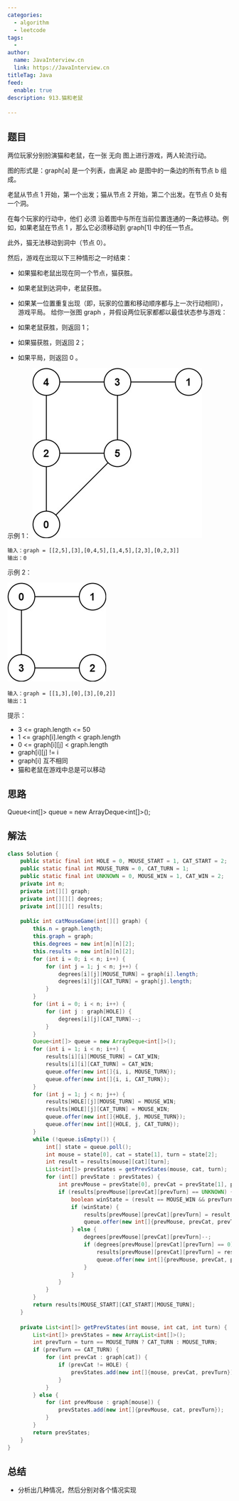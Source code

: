 ```yaml
---
categories:
  - algorithm
  - leetcode
tags:
  - 
author: 
  name: JavaInterview.cn
  link: https://JavaInterview.cn
titleTag: Java
feed:
  enable: true
description: 913.猫和老鼠

---
```


## 题目

两位玩家分别扮演猫和老鼠，在一张 无向 图上进行游戏，两人轮流行动。

图的形式是：graph[a] 是一个列表，由满足 ab 是图中的一条边的所有节点 b 组成。

老鼠从节点 1 开始，第一个出发；猫从节点 2 开始，第二个出发。在节点 0 处有一个洞。

在每个玩家的行动中，他们 必须 沿着图中与所在当前位置连通的一条边移动。例如，如果老鼠在节点 1 ，那么它必须移动到 graph[1] 中的任一节点。

此外，猫无法移动到洞中（节点 0）。

然后，游戏在出现以下三种情形之一时结束：

* 如果猫和老鼠出现在同一个节点，猫获胜。
* 如果老鼠到达洞中，老鼠获胜。
* 如果某一位置重复出现（即，玩家的位置和移动顺序都与上一次行动相同），游戏平局。
给你一张图 graph ，并假设两位玩家都都以最佳状态参与游戏：

* 如果老鼠获胜，则返回 1；
* 如果猫获胜，则返回 2；
* 如果平局，则返回 0 。

示例 1：
![cat1.jpg](../../../media/pictures/leetcode/cat1.jpg)

    输入：graph = [[2,5],[3],[0,4,5],[1,4,5],[2,3],[0,2,3]]
    输出：0
示例 2：

![cat2.jpg](../../../media/pictures/leetcode/cat2.jpg)

    输入：graph = [[1,3],[0],[3],[0,2]]
    输出：1


提示：

* 3 <= graph.length <= 50
* 1 <= graph[i].length < graph.length
* 0 <= graph[i][j] < graph.length
* graph[i][j] != i
* graph[i] 互不相同
* 猫和老鼠在游戏中总是可以移动

## 思路

Queue<int[]> queue = new ArrayDeque<int[]>();

## 解法
```java
class Solution {
    public static final int HOLE = 0, MOUSE_START = 1, CAT_START = 2;
    public static final int MOUSE_TURN = 0, CAT_TURN = 1;
    public static final int UNKNOWN = 0, MOUSE_WIN = 1, CAT_WIN = 2;
    private int n;
    private int[][] graph;
    private int[][][] degrees;
    private int[][][] results;

    public int catMouseGame(int[][] graph) {
        this.n = graph.length;
        this.graph = graph;
        this.degrees = new int[n][n][2];
        this.results = new int[n][n][2];
        for (int i = 0; i < n; i++) {
            for (int j = 1; j < n; j++) {
                degrees[i][j][MOUSE_TURN] = graph[i].length;
                degrees[i][j][CAT_TURN] = graph[j].length;
            }
        }
        for (int i = 0; i < n; i++) {
            for (int j : graph[HOLE]) {
                degrees[i][j][CAT_TURN]--;
            }
        }
        Queue<int[]> queue = new ArrayDeque<int[]>();
        for (int i = 1; i < n; i++) {
            results[i][i][MOUSE_TURN] = CAT_WIN;
            results[i][i][CAT_TURN] = CAT_WIN;
            queue.offer(new int[]{i, i, MOUSE_TURN});
            queue.offer(new int[]{i, i, CAT_TURN});
        }
        for (int j = 1; j < n; j++) {
            results[HOLE][j][MOUSE_TURN] = MOUSE_WIN;
            results[HOLE][j][CAT_TURN] = MOUSE_WIN;
            queue.offer(new int[]{HOLE, j, MOUSE_TURN});
            queue.offer(new int[]{HOLE, j, CAT_TURN});
        }
        while (!queue.isEmpty()) {
            int[] state = queue.poll();
            int mouse = state[0], cat = state[1], turn = state[2];
            int result = results[mouse][cat][turn];
            List<int[]> prevStates = getPrevStates(mouse, cat, turn);
            for (int[] prevState : prevStates) {
                int prevMouse = prevState[0], prevCat = prevState[1], prevTurn = prevState[2];
                if (results[prevMouse][prevCat][prevTurn] == UNKNOWN) {
                    boolean winState = (result == MOUSE_WIN && prevTurn == MOUSE_TURN) || (result == CAT_WIN && prevTurn == CAT_TURN);
                    if (winState) {
                        results[prevMouse][prevCat][prevTurn] = result;
                        queue.offer(new int[]{prevMouse, prevCat, prevTurn});
                    } else {
                        degrees[prevMouse][prevCat][prevTurn]--;
                        if (degrees[prevMouse][prevCat][prevTurn] == 0) {
                            results[prevMouse][prevCat][prevTurn] = result;
                            queue.offer(new int[]{prevMouse, prevCat, prevTurn});
                        }
                    }
                }
            }
        }
        return results[MOUSE_START][CAT_START][MOUSE_TURN];
    }

    private List<int[]> getPrevStates(int mouse, int cat, int turn) {
        List<int[]> prevStates = new ArrayList<int[]>();
        int prevTurn = turn == MOUSE_TURN ? CAT_TURN : MOUSE_TURN;
        if (prevTurn == CAT_TURN) {
            for (int prevCat : graph[cat]) {
                if (prevCat != HOLE) {
                    prevStates.add(new int[]{mouse, prevCat, prevTurn});
                }
            }
        } else {
            for (int prevMouse : graph[mouse]) {
                prevStates.add(new int[]{prevMouse, cat, prevTurn});
            }
        }
        return prevStates;
    }
}
```

## 总结

- 分析出几种情况，然后分别对各个情况实现 
